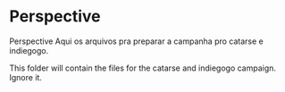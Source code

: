 # Perspective
Perspective
Aqui os arquivos pra preparar a campanha pro catarse e indiegogo.

This folder will contain the files for the catarse and indiegogo campaign. Ignore it.